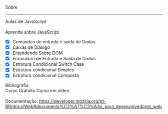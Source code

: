 Sobre
___
Aulas de JavaScript<br>
<br>
Aprenda sobre JavaScript
* [x] Comandos de entrada e saída de Dados
* [x] Caixas de Diálogo
* [x] Entendendo Sobre DOM 
* [x] Formulário de Entrada e Saída de Dados
* [x] Estrutura Condicional Switch Case
* [x] Estrutura condicional Simples
* [x] Estrutura condicional Composta

Bibliografia <br>
Curso Gratuito Curso em vídeo. <br><br>
Documentação: https://developer.mozilla.org/pt-BR/docs/Web#documenta%C3%A7%C3%A3o_para_desenvolvedores_web


